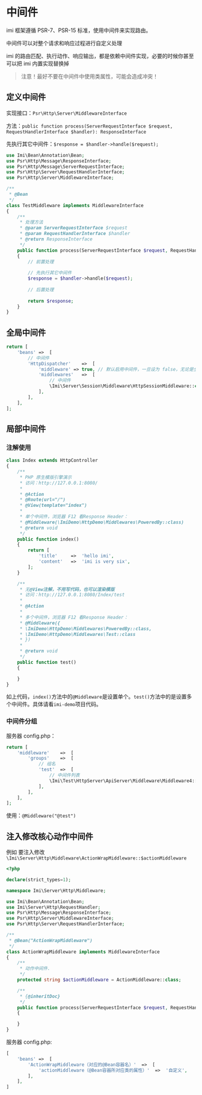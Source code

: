 # 中间件

imi 框架遵循 PSR-7、PSR-15 标准，使用中间件来实现路由。

中间件可以对整个请求和响应过程进行自定义处理

imi 的路由匹配、执行动作、响应输出，都是依赖中间件实现，必要的时候你甚至可以把 imi 内置实现替换掉

> 注意！最好不要在中间件中使用类属性，可能会造成冲突！

## 定义中间件

实现接口：`Psr\Http\Server\MiddlewareInterface`

方法：`public function process(ServerRequestInterface $request, RequestHandlerInterface $handler): ResponseInterface`

先执行其它中间件：`$response = $handler->handle($request);`


```php
use Imi\Bean\Annotation\Bean;
use Psr\Http\Message\ResponseInterface;
use Psr\Http\Message\ServerRequestInterface;
use Psr\Http\Server\RequestHandlerInterface;
use Psr\Http\Server\MiddlewareInterface;

/**
 * @Bean
 */
class TestMiddleware implements MiddlewareInterface
{
    /**
     * 处理方法
     * @param ServerRequestInterface $request
     * @param RequestHandlerInterface $handler
     * @return ResponseInterface
     */
    public function process(ServerRequestInterface $request, RequestHandlerInterface $handler): ResponseInterface
    {
        // 前置处理
        
        // 先执行其它中间件
        $response = $handler->handle($request);
        
        // 后置处理
        
        return $response;
    }
}
```

## 全局中间件

```php
return [
    'beans'	=>	[
        // 中间件
        'HttpDispatcher'	=>	[
            'middleware' => true, // 默认启用中间件，一旦设为 false，无论是全局还是局部中间件都不生效，可以提升性能
            'middlewares'	=>	[
                // 中间件
                \Imi\Server\Session\Middleware\HttpSessionMiddleware::class,
            ],
        ],
    ],
];
```

## 局部中间件

### 注解使用

```php
class Index extends HttpController
{
    /**
     * PHP 原生模版引擎演示
     * 访问：http://127.0.0.1:8080/
     * 
     * @Action
     * @Route(url="/")
     * @View(template="index")
     * 
     * 单个中间件，浏览器 F12 看Response Header：
     * @Middleware(\ImiDemo\HttpDemo\Middlewares\PoweredBy::class)
     * @return void
     */
    public function index()
    {
        return [
            'title'		=>	'hello imi',
            'content'	=>	'imi is very six',
        ];
    }

    /**
     * 无@View注解，不用写代码，也可以渲染模版
     * 访问：http://127.0.0.1:8080/Index/test
     * 
     * @Action
     * 
     * 多个中间件，浏览器 F12 看Response Header：
     * @Middleware({
     * \ImiDemo\HttpDemo\Middlewares\PoweredBy::class,
     * \ImiDemo\HttpDemo\Middlewares\Test::class
     * })
     * 
     * @return void
     */
    public function test()
    {

    }
}
```

如上代码，`index()`方法中的`@Middleware`是设置单个。`test()`方法中的是设置多个中间件。具体请看`imi-demo`项目代码。

### 中间件分组

服务器 config.php：

```php
return [
    'middleware'    =>  [
        'groups'    =>  [
            // 组名
            'test'  =>  [
                // 中间件列表
                \Imi\Test\HttpServer\ApiServer\Middleware\Middleware4::class,
            ],
        ],
    ],
];
```

使用：`@Middleware("@test")`

## 注入修改核心动作中间件

例如 要注入修改 `\Imi\Server\Http\Middleware\ActionWrapMiddleware::$actionMiddleware`

```php
<?php

declare(strict_types=1);

namespace Imi\Server\Http\Middleware;

use Imi\Bean\Annotation\Bean;
use Imi\Server\Http\RequestHandler;
use Psr\Http\Message\ResponseInterface;
use Psr\Http\Server\MiddlewareInterface;
use Psr\Http\Server\RequestHandlerInterface;

/**
 * @Bean("ActionWrapMiddleware")
 */
class ActionWrapMiddleware implements MiddlewareInterface
{
    /**
     * 动作中间件.
     */
    protected string $actionMiddleware = ActionMiddleware::class;

    /**
     * {@inheritDoc}
     */
    public function process(ServerRequestInterface $request, RequestHandlerInterface $handler): ResponseInterface
    {

    }
}

```

服务器 config.php:

```php
[
    'beans' =>  [
        'ActionWrapMiddleware（对应的@Bean容器名）'  =>  [
            'actionMiddleware（@Bean容器所对应类的属性）'  =>  '自定义',
        ],
    ],
]
```
